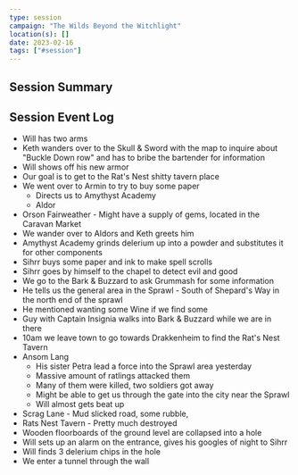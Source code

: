 ```yaml
---
type: session
campaign: "The Wilds Beyond the Witchlight"
location(s): []
date: 2023-02-16
tags: ["#session"]
---
```


## Session Summary

## Session Event Log

- Will has two arms
- Keth wanders over to the Skull & Sword with the map to inquire about "Buckle Down row" and has to bribe the bartender for information
- Will shows off his new armor
- Our goal is to get to the Rat's Nest shitty tavern place
- We went over to Armin to try to buy some paper
	- Directs us to Amythyst Academy
	- Aldor
- Orson Fairweather - Might have a supply of gems, located in the Caravan Market
- We wander over to Aldors and Keth greets him
- Amythyst Academy grinds delerium up into a powder and substitutes it for other components
- Sihrr buys some paper and ink to make spell scrolls
- Sihrr goes by himself to the chapel to detect evil and good
- We go to the Bark & Buzzard to ask Grummash for some information
- He tells us the general area in the Sprawl  - South of Shepard's Way in the north end of the sprawl
- He mentioned wanting some Wine if we find some
- Guy with Captain Insignia walks into Bark & Buzzard while we are in there
- 10am we leave town to go towards Drakkenheim to find the Rat's Nest Tavern
- Ansom Lang
	- His sister Petra lead a force into the Sprawl area yesterday
	- Massive amount of ratlings attacked them
	- Many of them were killed, two soldiers got away
	- Might be able to get us through the gate into the city near the Sprawl
	- Will almost gets beat up
- Scrag Lane - Mud slicked road, some rubble, 
- Rats Nest Tavern - Pretty much destroyed
- Wooden floorboards of the ground level are collapsed into a hole
- Will sets up an alarm on the entrance, gives his googles of night to Sihrr
- Will finds 3 delerium chips in the hole
- We enter a tunnel through the wall

